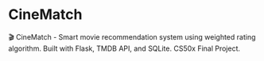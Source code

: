# CineMatch
🎬 CineMatch - Smart movie recommendation system using weighted rating algorithm. Built with Flask, TMDB API, and SQLite. CS50x Final Project.
